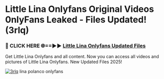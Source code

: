 # Little Lina Onlyfans Original Videos 0nlyFans Leaked - Files Updated! (3rlq)

<h3>🔴 CLICK HERE 🌐==►► <a href="https://tinyurl.com/4seja8ks" rel="nofollow">Little Lina Onlyfans Updated Files</a></h3>

Get Little Lina Onlyfans and all content. Now you can access all videos and pictures of Little Lina Onlyfans. New Updated Files 2025!

[![3rlq](https://i.imgur.com/EWjZXRe.gif)](https://tinyurl.com/4seja8ks)
lina polanco onlyfans